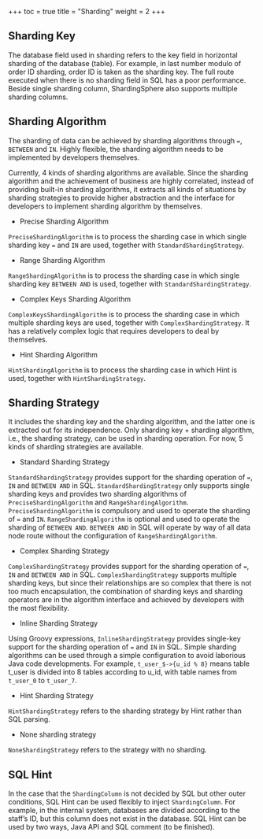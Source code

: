 +++
toc = true
title = "Sharding"
weight = 2
+++

## Sharding Key

The database field used in sharding refers to the key field in horizontal sharding of the database (table). 
For example, in last number modulo of order ID sharding, order ID is taken as the sharding key. 
The full route executed when there is no sharding field in SQL has a poor performance.
Beside single sharding column, ShardingSphere also supports multiple sharding columns.

## Sharding Algorithm

The sharding of data can be achieved by sharding algorithms through `=`, `BETWEEN` and `IN`. 
Highly flexible, the sharding algorithm needs to be implemented by developers themselves.

Currently, 4 kinds of sharding algorithms are available. 
Since the sharding algorithm and the achievement of business are highly correlated, instead of providing built-in sharding algorithms, 
it extracts all kinds of situations by sharding strategies to provide higher abstraction and the interface for developers to implement sharding algorithm by themselves.

- Precise Sharding Algorithm

`PreciseShardingAlgorithm` is to process the sharding case in which single sharding key `=` and `IN` are used, together with `StandardShardingStrategy`.

- Range Sharding Algorithm

`RangeShardingAlgorithm` is to process the sharding case in which single sharding key `BETWEEN AND` is used, together with `StandardShardingStrategy`.

- Complex Keys Sharding Algorithm

`ComplexKeysShardingAlgorithm` is to process the sharding case in which multiple sharding keys are used, together with `ComplexShardingStrategy`. 
It has a relatively complex logic that requires developers to deal by themselves.
 
- Hint Sharding Algorithm

`HintShardingAlgorithm` is to process the sharding case in which Hint is used, together with `HintShardingStrategy`.

## Sharding Strategy

It includes the sharding key and the sharding algorithm, and the latter one is extracted out for its independence. 
Only sharding key + sharding algorithm, i.e., the sharding strategy, can be used in sharding operation. For now, 5 kinds of sharding strategies are available.

- Standard Sharding Strategy

`StandardShardingStrategy` provides support for the sharding operation of `=`, `IN` and `BETWEEN AND` in SQL. 
`StandardShardingStrategy` only supports single sharding keys and provides two sharding algorithms of `PreciseShardingAlgorithm` and `RangeShardingAlgorithm`. 
`PreciseShardingAlgorithm` is compulsory and used to operate the sharding of `=` and `IN`. 
`RangeShardingAlgorithm` is optional and used to operate the sharding of `BETWEEN AND`. 
`BETWEEN AND` in SQL will operate by way of all data node route without the configuration of `RangeShardingAlgorithm`.

- Complex Sharding Strategy

`ComplexShardingStrategy` provides support for the sharding operation of `=`, `IN` and `BETWEEN AND` in SQL. 
`ComplexShardingStrategy` supports multiple sharding keys, but since their relationships are so complex that there is not too much encapsulation, 
the combination of sharding keys and sharding operators are in the algorithm interface and achieved by developers with the most flexibility.

- Inline Sharding Strategy

Using Groovy expressions, `InlineShardingStrategy` provides single-key support for the sharding operation of `=` and `IN` in SQL. 
Simple sharding algorithms can be used through a simple configuration to avoid laborious Java code developments. 
For example, `t_user_$->{u_id % 8}` means table t_user is divided into 8 tables according to u_id, with table names from `t_user_0` to `t_user_7`.

- Hint Sharding Strategy

`HintShardingStrategy` refers to the sharding strategy by Hint rather than SQL parsing.

- None sharding strategy

`NoneShardingStrategy` refers to the strategy with no sharding.

## SQL Hint

In the case that the `ShardingColumn` is not decided by SQL but other outer conditions, SQL Hint can be used flexibly to inject `ShardingColumn`. 
For example, in the internal system, databases are divided according to the staff’s ID, but this column does not exist in the database. 
SQL Hint can be used by two ways, Java API and SQL comment (to be finished).
